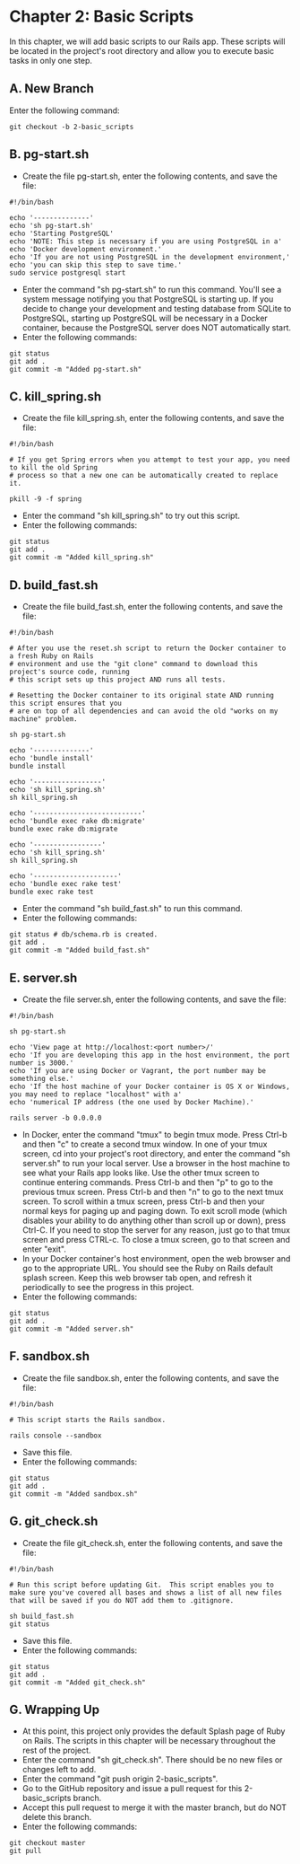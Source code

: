 # Chapter 2: Basic Scripts

In this chapter, we will add basic scripts to our Rails app.  These scripts will be located in the project's root directory
and allow you to execute basic tasks in only one step.

## A. New Branch
Enter the following command:
```
git checkout -b 2-basic_scripts
```
## B. pg-start.sh
* Create the file pg-start.sh, enter the following contents, and save the file:
```
#!/bin/bash

echo '--------------'
echo 'sh pg-start.sh'
echo 'Starting PostgreSQL'
echo 'NOTE: This step is necessary if you are using PostgreSQL in a'
echo 'Docker development environment.'
echo 'If you are not using PostgreSQL in the development environment,'
echo 'you can skip this step to save time.'
sudo service postgresql start
```
* Enter the command "sh pg-start.sh" to run this command.  You'll see a system message notifying you that PostgreSQL is starting up.  If you decide to change your development and testing database from SQLite to PostgreSQL, starting up PostgreSQL will be necessary in a Docker container, because the PostgreSQL server does NOT automatically start.
* Enter the following commands:
```
git status
git add .
git commit -m "Added pg-start.sh"
```
## C.  kill_spring.sh
* Create the file kill_spring.sh, enter the following contents, and save the file:
```
#!/bin/bash

# If you get Spring errors when you attempt to test your app, you need to kill the old Spring 
# process so that a new one can be automatically created to replace it.

pkill -9 -f spring
```
* Enter the command "sh kill_spring.sh" to try out this script.
* Enter the following commands:
```
git status
git add .
git commit -m "Added kill_spring.sh"
``` 
## D. build_fast.sh
* Create the file build_fast.sh, enter the following contents, and save the file:
```
#!/bin/bash

# After you use the reset.sh script to return the Docker container to a fresh Ruby on Rails 
# environment and use the "git clone" command to download this project's source code, running 
# this script sets up this project AND runs all tests.

# Resetting the Docker container to its original state AND running this script ensures that you
# are on top of all dependencies and can avoid the old "works on my machine" problem.

sh pg-start.sh

echo '--------------'
echo 'bundle install'
bundle install

echo '-----------------'
echo 'sh kill_spring.sh'
sh kill_spring.sh

echo '---------------------------'
echo 'bundle exec rake db:migrate'
bundle exec rake db:migrate

echo '-----------------'
echo 'sh kill_spring.sh'
sh kill_spring.sh

echo '---------------------'
echo 'bundle exec rake test'
bundle exec rake test
```
* Enter the command "sh build_fast.sh" to run this command.
* Enter the following commands:
```
git status # db/schema.rb is created.
git add .
git commit -m "Added build_fast.sh"
```

## E. server.sh
* Create the file server.sh, enter the following contents, and save the file:
```
#!/bin/bash

sh pg-start.sh

echo 'View page at http://localhost:<port number>/'
echo 'If you are developing this app in the host environment, the port number is 3000.'
echo 'If you are using Docker or Vagrant, the port number may be something else.'
echo 'If the host machine of your Docker container is OS X or Windows, you may need to replace "localhost" with a'
echo 'numerical IP address (the one used by Docker Machine).'

rails server -b 0.0.0.0
```
* In Docker, enter the command "tmux" to begin tmux mode.  Press Ctrl-b and then "c" to create a second tmux window.  In one of your tmux screen, cd into your project's root directory, and enter the command "sh server.sh" to run your local server.  Use a browser in the host machine to see what your Rails app looks like.  Use the other tmux screen to continue entering commands.  Press Ctrl-b and then "p" to go to the previous tmux screen.  Press Ctrl-b and then "n" to go to the next tmux
screen.  To scroll within a tmux screen, press Ctrl-b and then your normal keys for paging up and paging down.  To exit scroll mode (which disables your ability to do anything other than scroll up or down), press Ctrl-C.   If you need to stop the server for any reason, just go to that tmux screen and press CTRL-c.  To close a tmux screen, go to that screen and enter "exit".
* In your Docker container's host environment, open the web browser and go to the appropriate URL.  You should see the Ruby on Rails default splash screen.  Keep this web browser tab open, and refresh it periodically to see the progress in this project.
* Enter the following commands:
```
git status
git add .
git commit -m "Added server.sh"
```

## F. sandbox.sh
*  Create the file sandbox.sh, enter the following contents, and save the file:
```
#!/bin/bash

# This script starts the Rails sandbox.

rails console --sandbox
```
* Save this file.
* Enter the following commands:
```
git status
git add .
git commit -m "Added sandbox.sh"
```
## G. git_check.sh
* Create the file git_check.sh, enter the following contents, and save the file:
```
#!/bin/bash

# Run this script before updating Git.  This script enables you to make sure you've covered all bases and shows a list of all new files that will be saved if you do NOT add them to .gitignore.

sh build_fast.sh
git status
```
* Save this file.
* Enter the following commands:
```
git status
git add .
git commit -m "Added git_check.sh"
```

## G.  Wrapping Up
* At this point, this project only provides the default Splash page of Ruby on Rails.  The scripts in this chapter will be
necessary throughout the rest of the project.
* Enter the command "sh git_check.sh".  There should be no new files or changes left to add.
* Enter the command "git push origin 2-basic_scripts".
* Go to the GitHub repository and issue a pull request for this 2-basic_scripts branch.
* Accept this pull request to merge it with the master branch, but do NOT delete this branch.
* Enter the following commands:
```
git checkout master
git pull
```
